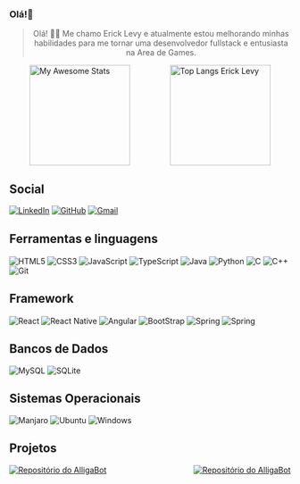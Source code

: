 ### Olá!👋

> <p align="center"> Olá! 👋🏼 Me chamo Erick Levy e atualmente estou melhorando minhas habilidades para me tornar uma desenvolvedor fullstack e entusiasta na Area de Games.</p>


<div style="display: flex; justify-content: space-around;">
    <div>
        <a href="https://git.io/awesome-stats-card">
            <img height='180em' src="https://awesome-github-stats.azurewebsites.net/user-stats/Ericklevy?cardType=level-alternate&theme=radical&preferLogin=false" alt="My Awesome Stats">
        </a>
    </div>

   <div>
        <a href="https://github.com/anuraghazra/github-readme-stats">
            <img height='180em' src="https://github-readme-stats.vercel.app/api/top-langs/?username=Ericklevy&layout=compact&langs_count=10" alt="Top Langs Erick Levy">
        </a>
    </div>

</div>




## Social
[![LinkedIn](https://img.shields.io/badge/LinkedIn-0077B5?style=for-the-badge&logo=linkedin&logoColor=white)](https://www.linkedin.com/in/SEUUSERNAME/)
[![GitHub](https://img.shields.io/badge/GitHub-100000?style=for-the-badge&logo=github&logoColor=white)](https://github.com/Ericklevy)
[![Gmail](https://img.shields.io/badge/Gmail-333333?style=for-the-badge&logo=gmail&logoColor=red)](mailto:erickfga23@gmail.com)



## Ferramentas e linguagens
<img align="center" alt="HTML5" src="https://img.shields.io/badge/HTML5-E34F26?style=for-the-badge&logo=html5&logoColor=white">
<img align="center" alt="CSS3" src="https://img.shields.io/badge/CSS3-1572B6?style=for-the-badge&logo=css3&logoColor=white">
<img align="center" alt="JavaScript" src="https://img.shields.io/badge/JavaScript-F7DF1E?style=for-the-badge&logo=javascript&logoColor=black">
<img align="center" alt="TypeScript" src="https://img.shields.io/badge/TypeScript-007ACC?style=for-the-badge&logo=typescript&logoColor=white">
<img align="center" alt="Java" src="https://img.shields.io/badge/java-%23ED8B00.svg?style=for-the-badge&logo=openjdk&logoColor=white">
<img align="center" alt="Python" src="https://img.shields.io/badge/python-3670A0?style=for-the-badge&logo=python&logoColor=ffdd54">
<img align="center" alt="C" src="https://img.shields.io/badge/C-00599C?style=for-the-badge&logo=c&logoColor=white">
<img align="center" alt="C++" src="https://img.shields.io/badge/C%2B%2B-00599C?style=for-the-badge&logo=c%2B%2B&logoColor=white">
<img align="center" alt="Git" src="https://img.shields.io/badge/GIT-E44C30?style=for-the-badge&logo=git&logoColor=white">



## Framework

<img align="center" alt="React" src="https://img.shields.io/badge/React-20232A?style=for-the-badge&logo=react&logoColor=61DAFB">
<img align="center" alt="React Native" src="https://img.shields.io/badge/React_Native-20232A?style=for-the-badge&logo=react&logoColor=61DAFB">
<img align="center" alt="Angular" src="https://img.shields.io/badge/Angular-DD0031?style=for-the-badge&logo=angular&logoColor=white">
<img align="center" alt="BootStrap" src="https://img.shields.io/badge/Bootstrap-563D7C?style=for-the-badge&logo=bootstrap&logoColor=white">
<img align="center" alt="Spring" src="https://img.shields.io/badge/Spring-6DB33F?style=for-the-badge&logo=spring&logoColor=white">
<img align="center" alt="Spring" src="https://img.shields.io/badge/Spring_Boot-F2F4F9?style=for-the-badge&logo=spring-boot">


## Bancos de Dados

![MySQL](https://img.shields.io/badge/MySQL-00000F?style=for-the-badge&logo=mysql&logoColor=white)
![SQLite](https://img.shields.io/badge/SQLite-000?style=for-the-badge&logo=sqlite&logoColor=07405E)



## Sistemas Operacionais

![Manjaro](https://img.shields.io/badge/manjaro-35BF5C?style=for-the-badge&logo=manjaro&logoColor=white)
![Ubuntu](https://img.shields.io/badge/Ubuntu-E95420?style=for-the-badge&logo=ubuntu&logoColor=white)
![Windows](https://img.shields.io/badge/Windows-0078D6?style=for-the-badge&logo=windows&logoColor=white)



## Projetos

<!DOCTYPE html>
<html lang="en">
<head>
  <meta charset="UTF-8">
  <meta name="viewport" content="width=device-width, initial-scale=1.0">
  <title>GitHub Repositories</title>
  <style>
    .repo-card {
      max-width: 49%; /* Adjust the max-width as needed */
      margin-bottom: 22px;
    }
  </style>
</head>
<body>

  <div style="display: flex; flex-wrap: wrap; justify-content: space-between;">
    <a class="repo-card" href="https://github.com/fga-eps-mds/2021.1-AlligaBot">
      <img src="https://github-readme-stats.vercel.app/api/pin/?username=fga-eps-mds&repo=2021.1-AlligaBot&bg_color=000&border_color=30A3DC&show_icons=true&icon_color=30A3DC&title_color=E94D5F&text_color=FFF" alt="Repositório do AlligaBot">
    </a>
    <a class="repo-card" href="https://github.com/Ericklevy/Trabalho-Individual-2022-2">
      <img  src="https://github-readme-stats.vercel.app/api/pin/?username=Ericklevy&repo=Trabalho-Individual-2022-2&bg_color=000&border_color=30A3DC&show_icons=true&icon_color=30A3DC&title_color=E94D5F&text_color=FFF" alt="Repositório do AlligaBot">
    </a>



  </div>

</body>
</html>




